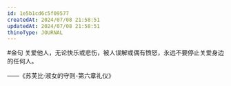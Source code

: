 ```yaml
---
id: 1e5b1cd6c5f09577
createdAt: 2024/07/08 21:58:51
updatedAt: 2024/07/08 21:58:51
thinoType: JOURNAL
---
```

#金句 关爱他人，无论快乐或悲伤，被人误解或偶有愤怒，永远不要停止关爱身边的任何人。

——《苏芙比·淑女的守则-第六章礼仪》